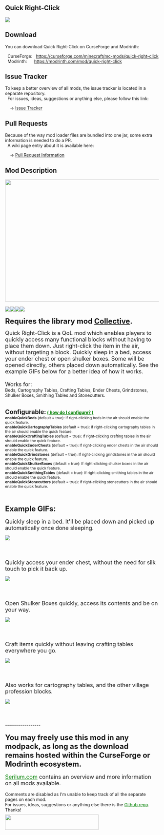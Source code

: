 <h2>Quick Right-Click</h2>
<p><a href="https://github.com/Serilum/Quick-Right-Click"><img src="https://serilum.com/assets/data/logo/quick-right-click.gif"></a></p><h2>Download</h2>
<p>You can download Quick Right-Click on CurseForge and Modrinth:</p><p>&nbsp;&nbsp;CurseForge: &nbsp;&nbsp;<a href="https://curseforge.com/minecraft/mc-mods/quick-right-click">https://curseforge.com/minecraft/mc-mods/quick-right-click</a><br>&nbsp;&nbsp;Modrinth: &nbsp;&nbsp;&nbsp;&nbsp;&nbsp;<a href="https://modrinth.com/mod/quick-right-click">https://modrinth.com/mod/quick-right-click</a></p>
<h2>Issue Tracker</h2>
<p>To keep a better overview of all mods, the issue tracker is located in a separate repository.<br>&nbsp;&nbsp;For issues, ideas, suggestions or anything else, please follow this link:</p>
<p>&nbsp;&nbsp;&nbsp;&nbsp;-> <a href="https://github.com/ricksouth/serilum-mc-mods/issues">Issue Tracker</a></p>
<h2>Pull Requests</h2>
<p>Because of the way mod loader files are bundled into one jar, some extra information is needed to do a PR.<br>&nbsp;&nbsp;A wiki page entry about it is available here:</p>
<p>&nbsp;&nbsp;&nbsp;&nbsp;-> <a href="https://github.com/ricksouth/serilum-mc-mods/wiki/Pull-Request-Information">Pull Request Information</a></p>
<h2>Mod Description</h2>
<p><a href="https://serilum.com/" rel="nofollow"><img src="https://github.com/ricksouth/serilum-mc-mods/raw/master/description/a1.jpg" alt="" width="838" height="400"></a><br><br><img src="https://github.com/ricksouth/serilum-mc-mods/raw/master/description/Versions/header.png"><a href="https://legacy.curseforge.com/minecraft/mc-mods/quick-right-click/files/all?filter-status=1&filter-game-version=1738749986:75125" rel="nofollow"><img src="https://github.com/ricksouth/serilum-mc-mods/raw/master/description/Versions/1_20.png"></a><a href="https://legacy.curseforge.com/minecraft/mc-mods/quick-right-click/files/all?filter-status=1&filter-game-version=1738749986:73407" rel="nofollow"><img src="https://github.com/ricksouth/serilum-mc-mods/raw/master/description/Versions/1_19.png"></a><a href="https://legacy.curseforge.com/minecraft/mc-mods/quick-right-click/files/all?filter-status=1&filter-game-version=1738749986:73250" rel="nofollow"><img src="https://github.com/ricksouth/serilum-mc-mods/raw/master/description/Versions/1_18.png"></a><br><br><strong><span style="font-size:24px">Requires the library mod&nbsp;<a style="font-size:24px" href="https://curseforge.com/minecraft/mc-mods/collective" rel="nofollow">Collective</a>.<br></span></strong></p>
<p><span style="font-size:18px">Quick Right-Click is a QoL mod which enables players to quickly access many functional blocks without having to place them down. Just right-click the item in the air, without targeting a block. Quickly sleep in a bed, access your ender chest or open shulker boxes. Some will be opened directly, others placed down automatically. See the example GIFs below for a better idea of how it works.<br><br>Works for:<br><span style="font-size:14px">Beds, Cartography Tables, Crafting Tables, Ender Chests, Grindstones, Shulker Boxes, Smithing Tables and Stonecutters.</span><br></span><br><br><strong><span style="font-size:20px">Configurable:</span> <span style="color:#008000;font-size:14px"><a style="color:#008000" href="https://github.com/ricksouth/serilum-mc-mods/wiki/how-to-configure-mods" rel="nofollow">(&nbsp;how do I configure?&nbsp;)</a></span><br></strong><span style="font-size:12px"><strong>enableQuickBeds</strong>&nbsp;(default = true): If right-clicking beds in the air should enable the quick feature.</span><br><span style="font-size:12px"><strong>enableQuickCartographyTables</strong>&nbsp;(default = true): If right-clicking cartography tables in the air should enable the quick feature.</span><br><span style="font-size:12px"><strong>enableQuickCraftingTables</strong>&nbsp;(default = true): If right-clicking crafting tables in the air should enable the quick feature.</span><br><span style="font-size:12px"><strong>enableQuickEnderChests</strong>&nbsp;(default = true): If right-clicking ender chests in the air should enable the quick feature.</span><br><span style="font-size:12px"><strong>enableQuickGrindstones</strong>&nbsp;(default = true): If right-clicking grindstones in the air should enable the quick feature.</span><br><span style="font-size:12px"><strong>enableQuickShulkerBoxes</strong>&nbsp;(default = true): If right-clicking shulker boxes in the air should enable the quick feature.</span><br><span style="font-size:12px"><strong>enableQuickSmithingTables</strong>&nbsp;(default = true): If right-clicking smithing tables in the air should enable the quick feature.</span><br><span style="font-size:12px"><strong>enableQuickStonecutters</strong>&nbsp;(default = true): If right-clicking stonecutters in the air should enable the quick feature.</span><br><br><br><br><span style="font-size:24px"><strong>Example GIFs:</strong></span><br><br><span style="font-size:18px">Quickly sleep in a bed. It'll be placed down and picked up automatically once done sleeping.</span></p>
<div class="spoiler">
<p><picture><img src="https://github.com/ricksouth/serilum-mc-mods/raw/master/cdn/quick-right-click/a.gif"></picture></p>
</div>
<p>&nbsp;</p>
<p><br><span style="font-size:18px">Quickly access your ender chest, without the need for silk touch to pick it back up.</span></p>
<div class="spoiler">
<p><picture><img src="https://github.com/ricksouth/serilum-mc-mods/raw/master/cdn/quick-right-click/b.gif"></picture></p>
</div>
<p>&nbsp;</p>
<p><br><span style="font-size:18px">Open Shulker Boxes quickly, access its contents and be on your way.</span></p>
<div class="spoiler">
<p><picture><img src="https://github.com/ricksouth/serilum-mc-mods/raw/master/cdn/quick-right-click/c.gif"></picture></p>
</div>
<p>&nbsp;</p>
<p><br><span style="font-size:18px">Craft items quickly without leaving crafting tables everywhere you go.</span></p>
<div class="spoiler">
<p><picture><img src="https://github.com/ricksouth/serilum-mc-mods/raw/master/cdn/quick-right-click/d.gif"></picture></p>
</div>
<p>&nbsp;</p>
<p><br><span style="font-size:18px">Also works for cartography tables, and the other village profession blocks.</span></p>
<div class="spoiler">
<p><picture><img src="https://github.com/ricksouth/serilum-mc-mods/raw/master/cdn/quick-right-click/e.gif"></picture></p>
</div>
<p>&nbsp;</p>
<p><br>------------------<br><br><span style="font-size:24px"><strong>You may freely use this mod in any modpack, as long as the download remains hosted within the CurseForge or Modrinth ecosystem.</strong></span><br><br><span style="font-size:18px"><a style="font-size:18px;color:#008000" href="https://serilum.com/" rel="nofollow">Serilum.com</a> contains an overview and more information on all mods available.</span><br><br><span style="font-size:14px">Comments are disabled as I'm unable to keep track of all the separate pages on each mod.</span><span style="font-size:14px"><br>For issues, ideas, suggestions or anything else there is the&nbsp;<a style="font-size:14px;color:#008000" href="https://github.com/ricksouth/serilum-mc-mods/" rel="nofollow">Github repo</a>. Thanks!</span><span style="font-size:6px"><br><br></span><a href="https://ricksouth.com/donate" rel="nofollow"><img src="https://raw.githubusercontent.com/ricksouth/serilum-mc-mods/master/description/Shields/donation_rounded.svg" alt="" width="306" height="50"></a></p>